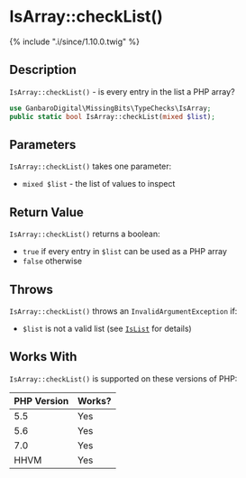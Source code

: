 # IsArray::checkList()

{% include ".i/since/1.10.0.twig" %}

## Description

`IsArray::checkList()` - is every entry in the list a PHP array?

```php
use GanbaroDigital\MissingBits\TypeChecks\IsArray;
public static bool IsArray::checkList(mixed $list);
```

## Parameters

`IsArray::checkList()` takes one parameter:

* `mixed $list` - the list of values to inspect

## Return Value

`IsArray::checkList()` returns a boolean:

* `true` if every entry in `$list` can be used as a PHP array
* `false` otherwise

## Throws

`IsArray::checkList()` throws an `InvalidArgumentException` if:

* `$list` is not a valid list (see [`IsList`](IsList.class.html) for details)

## Works With

`IsArray::checkList()` is supported on these versions of PHP:

PHP Version | Works?
------------|-------
5.5 | Yes
5.6 | Yes
7.0 | Yes
HHVM | Yes
